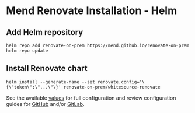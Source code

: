 # Mend Renovate Installation - Helm

## Add Helm repository

```shell
helm repo add renovate-on-prem https://mend.github.io/renovate-on-prem
helm repo update
```

## Install Renovate chart

```shell
helm install --generate-name --set renovate.config='\{\"token\":\"...\"\}' renovate-on-prem/whitesource-renovate
```

See the available [values](../helm-charts/whitesource-renovate/values.yaml) for full configuration and review configuration guides for [GitHub](./configuration-github.md) and/or [GitLab](./configuration-gitlab.md).
